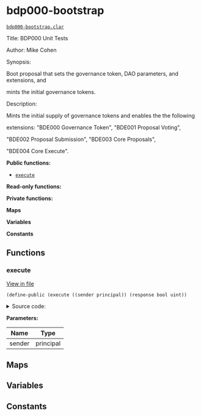 # bdp000-bootstrap

[`bdp000-bootstrap.clar`](../contracts/proposals/testnet/bdp000-bootstrap.clar)

Title: BDP000 Unit Tests

Author: Mike Cohen

Synopsis:

Boot proposal that sets the governance token, DAO parameters, and extensions, and

mints the initial governance tokens.

Description:

Mints the initial supply of governance tokens and enables the the following

extensions: "BDE000 Governance Token", "BDE001 Proposal Voting",

"BDE002 Proposal Submission", "BDE003 Core Proposals",

"BDE004 Core Execute".

**Public functions:**

- [`execute`](#execute)

**Read-only functions:**

**Private functions:**

**Maps**

**Variables**

**Constants**

## Functions

### execute

[View in file](../contracts/proposals/testnet/bdp000-bootstrap.clar#L14)

`(define-public (execute ((sender principal)) (response bool uint))`

<details>
  <summary>Source code:</summary>

```clarity
(define-public (execute (sender principal))
	(begin
		;; Enable genesis extensions.
		(try! (contract-call? .bitcoin-dao set-extensions
			(list
				{extension: .bde000-governance-token, enabled: true}
				{extension: .bde001-proposal-voting, enabled: true}
				{extension: .bde002-proposal-submission, enabled: true}
				{extension: .bde003-core-proposals, enabled: true}
				{extension: .bde004-core-execute, enabled: true}
				{extension: .bde020-resource-manager, enabled: true}
			)
		))

		;; Set core team members.
		(try! (contract-call? .bde003-core-proposals set-core-team-member 'ST1PQHQKV0RJXZFY1DGX8MNSNYVE3VGZJSRTPGZGM true))
		(try! (contract-call? .bde003-core-proposals set-core-team-member 'ST1SJ3DTE5DN7X54YDH5D64R3BCB6A2AG2ZQ8YPD5 true))

		;; Set executive team members.
		(try! (contract-call? .bde004-core-execute set-executive-team-member 'ST1PQHQKV0RJXZFY1DGX8MNSNYVE3VGZJSRTPGZGM true))
		(try! (contract-call? .bde004-core-execute set-executive-team-member 'ST1SJ3DTE5DN7X54YDH5D64R3BCB6A2AG2ZQ8YPD5 true))
		(try! (contract-call? .bde004-core-execute set-executive-team-member 'ST2CY5V39NHDPWSXMW9QDT3HC3GD6Q6XX4CFRK9AG true))
		(try! (contract-call? .bde004-core-execute set-executive-team-member 'ST2JHG361ZXG51QTKY2NQCVBPPRRE2KZB1HR05NNC true))
		(try! (contract-call? .bde004-core-execute set-signals-required u2)) ;; signal from 3 out of 4 team members requied.

		;; Mint initial token supply.
		(try! (contract-call? .bde000-governance-token bdg-mint-many
			(list
				{amount: u1000, recipient: sender}
				{amount: u1000, recipient: 'ST1SJ3DTE5DN7X54YDH5D64R3BCB6A2AG2ZQ8YPD5}
				{amount: u1000, recipient: 'ST2CY5V39NHDPWSXMW9QDT3HC3GD6Q6XX4CFRK9AG}
				{amount: u1000, recipient: 'ST2JHG361ZXG51QTKY2NQCVBPPRRE2KZB1HR05NNC}
				{amount: u1000, recipient: 'ST2NEB84ASENDXKYGJPQW86YXQCEFEX2ZQPG87ND}
				{amount: u1000, recipient: 'ST2REHHS5J3CERCRBEPMGH7921Q6PYKAADT7JP2VB}
				{amount: u1000, recipient: 'ST3AM1A56AK2C1XAFJ4115ZSV26EB49BVQ10MGCS0}
				{amount: u1000, recipient: 'ST3NBRSFKX28FQ2ZJ1MAKX58HKHSDGNV5N7R21XCP}
				{amount: u1000, recipient: 'ST3PF13W7Z0RRM42A8VZRVFQ75SV1K26RXEP8YGKJ}
				;;{amount: u1000, recipient: 'STNHKEPYEPJ8ET55ZZ0M5A34J0R3N5FM2CMMMAZ6}
			)
		))

		(print "Bitcoin DAO has risen.")
		(ok true)
	)
)
```

</details>

**Parameters:**

| Name   | Type      |
| ------ | --------- |
| sender | principal |

## Maps

## Variables

## Constants
